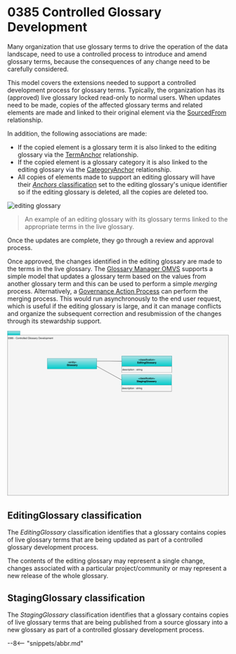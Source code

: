 <!-- SPDX-License-Identifier: CC-BY-4.0 -->
<!-- Copyright Contributors to the ODPi Egeria project. -->

# 0385 Controlled Glossary Development

Many organization that use glossary terms to drive the operation of the data landscape, need to use a controlled process to introduce and amend glossary terms, because the consequences of any change need to be carefully considered.  

This model covers the extensions needed to support a controlled development process for glossary terms.  Typically, the organization has its (approved) live glossary locked read-only to normal users.  When updates need to be made, copies of the affected glossary terms and related elements are made and linked to their original element via the [SourcedFrom](/types/0/0011-Managing-Referenceables) relationship.

In addition, the following associations are made:

* If the copied element is a glossary term it is also linked to the editing glossary via the [TermAnchor](/types/3/0330-Terms) relationship.
* If the copied element is a glossary category it is also linked to the editing glossary via the [CategoryAnchor](/types/3/0320-Category-Hierarchy) relationship.
* All copies of elements made to support an editing glossary will have their [*Anchors* classification](/types/0/0010-Base-Model) set to the editing glossary's unique identifier so if the editing glossary is deleted, all the copies are deleted too.


![editing glossary](editing-glossary.svg)
> An example of an editing glossary with its glossary terms linked to the appropriate terms in the live glossary.

Once the updates are complete, they go through a review and approval process.

Once approved, the changes identified in the editing glossary are made to the terms in the live glossary.  The [Glossary Manager OMVS](/services/omvs/glossary-manager/overview) supports a simple model that updates a glossary term based on the values from another glossary term and this can be used to perform a simple *merging* process. Alternatively, a [Governance Action Process](/concepts/governance-action-process) can perform the merging process.  This would run asynchronously to the end user request, which is useful if the editing glossary is large, and it can manage conflicts and organize the subsequent correction and resubmission of the changes through its stewardship support.  

![UML](0385-Controlled-Glossary-Development.svg)

## EditingGlossary classification

The *EditingGlossary* classification identifies that a glossary contains copies of live glossary terms that are being updated as part of a controlled glossary development process.

The contents of the editing glossary may represent a single change, changes associated with a particular project/community or may represent a new release of the whole glossary.

## StagingGlossary classification

The *StagingGlossary* classification identifies that a glossary contains copies of live glossary terms that are being published from a source glossary into a new glossary as part of a controlled glossary development process.


--8<-- "snippets/abbr.md"